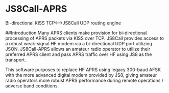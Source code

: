 # JS8Call-APRS
Bi-directional KISS TCP&lt;-->JS8Call UDP routing engine

##Introduction
Many APRS clients make provision for bi-directional processing of APRS packets via KISS over TCP.  JS8Call provides access to a robust weak-signal HF modem via a bi-directional UDP port utilizing JSON.  JS8Call-APRS allows an amateur radio operator to utilize their preferred APRS client and pass APRS traffic over HF using JS8 as the transport.

This software purposes to replace HF APRS using legacy 300-baud AFSK with the more advanced digital modem provided by JS8, giving amateur radio operators more robust APRS performance during remote operations / adverse band conditions.  
